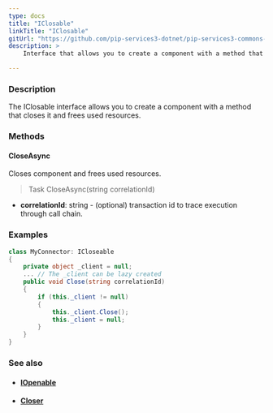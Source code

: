 ```yaml
---
type: docs
title: "IClosable"
linkTitle: "IClosable"
gitUrl: "https://github.com/pip-services3-dotnet/pip-services3-commons-dotnet"
description: >
    Interface that allows you to create a component with a method that closes it and frees used resources.

---
```


### Description

The IClosable interface allows you to create a component with a method that closes it and frees used resources.

### Methods

#### CloseAsync
Closes component and frees used resources.

> Task CloseAsync(string correlationId)

- **correlationId**: string - (optional) transaction id to trace execution through call chain.

### Examples
```cs
class MyConnector: ICloseable 
{
    private object _client = null;
    ... // The _client can be lazy created
    public void Close(string correlationId)
    {
        if (this._client != null)
        {   
            this._client.Close();
            this._client = null;
        }
    }
}

```

### See also
- #### [IOpenable](../iopenable)
- #### [Closer](../closer)
